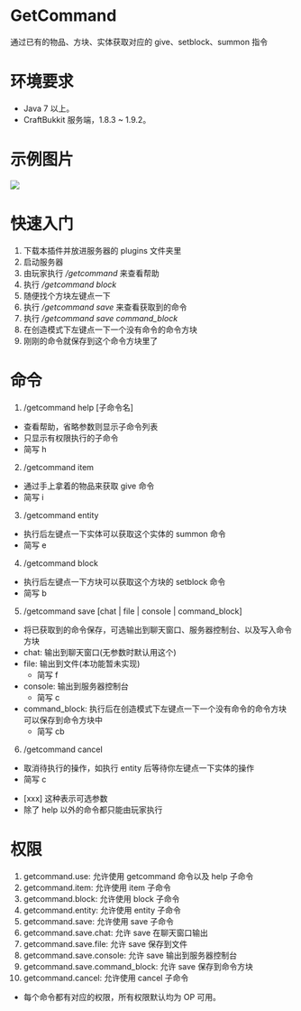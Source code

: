 # GetCommand
通过已有的物品、方块、实体获取对应的 give、setblock、summon 指令

# 环境要求
* Java 7 以上。
* CraftBukkit 服务端，1.8.3 ~ 1.9.2。

# 示例图片
![](https://camo.githubusercontent.com/a491d76d9f32026f1bbd9ed56b34570007abaa30/687474703a2f2f7777332e73696e61696d672e636e2f6c617267652f39313033613532306a7731663274367869766168716a32306b793064363130392e6a7067)

# 快速入门
1. 下载本插件并放进服务器的 plugins 文件夹里
2. 启动服务器
3. 由玩家执行 */getcommand* 来查看帮助
4. 执行 */getcommand block*
5. 随便找个方块左键点一下
6. 执行 */getcommand save* 来查看获取到的命令
7. 执行 */getcommand save command_block*
8. 在创造模式下左键点一下一个没有命令的命令方块
9. 刚刚的命令就保存到这个命令方块里了

# 命令
1. /getcommand help [子命令名]
  * 查看帮助，省略参数则显示子命令列表
  * 只显示有权限执行的子命令
  * 简写 h
2. /getcommand item
  * 通过手上拿着的物品来获取 give 命令
  * 简写 i
3. /getcommand entity
  * 执行后左键点一下实体可以获取这个实体的 summon 命令
  * 简写 e
4. /getcommand block
  * 执行后左键点一下方块可以获取这个方块的 setblock 命令
  * 简写 b
5. /getcommand save [chat | file | console | command_block]
  * 将已获取到的命令保存，可选输出到聊天窗口、服务器控制台、以及写入命令方块
  * chat: 输出到聊天窗口(无参数时默认用这个)
  * file: 输出到文件(本功能暂未实现)
    * 简写 f
  * console: 输出到服务器控制台
    * 简写 c
  * command_block: 执行后在创造模式下左键点一下一个没有命令的命令方块可以保存到命令方块中
    * 简写 cb
6. /getcommand cancel
  * 取消待执行的操作，如执行 entity 后等待你左键点一下实体的操作
  * 简写 c

<!---->
* [xxx] 这种表示可选参数
* 除了 help 以外的命令都只能由玩家执行

# 权限
1. getcommand.use: 允许使用 getcommand 命令以及 help 子命令
2. getcommand.item: 允许使用 item 子命令
3. getcommand.block: 允许使用 block 子命令
4. getcommand.entity: 允许使用 entity 子命令
5. getcommand.save: 允许使用 save 子命令
6. getcommand.save.chat: 允许 save 在聊天窗口输出
7. getcommand.save.file: 允许 save 保存到文件
8. getcommand.save.console: 允许 save 输出到服务器控制台
9. getcommand.save.command_block: 允许 save 保存到命令方块
10. getcommand.cancel: 允许使用 cancel 子命令

<!---->
* 每个命令都有对应的权限，所有权限默认均为 OP 可用。
